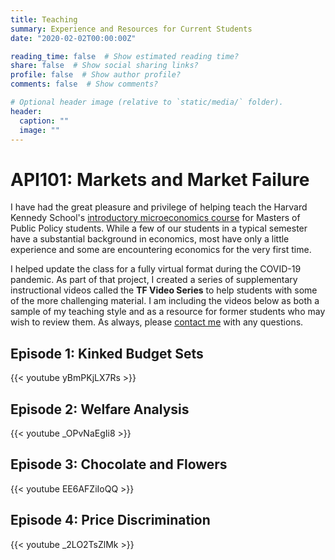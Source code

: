 ```yaml
---
title: Teaching
summary: Experience and Resources for Current Students
date: "2020-02-02T00:00:00Z"

reading_time: false  # Show estimated reading time?
share: false  # Show social sharing links?
profile: false  # Show author profile?
comments: false  # Show comments?

# Optional header image (relative to `static/media/` folder).
header:
  caption: ""
  image: ""
---
```


# API101: Markets and Market Failure

I have had the great pleasure and privilege of helping teach the Harvard Kennedy School's [introductory microeconomics course](https://www.hks.harvard.edu/courses/resources-incentives-and-choices-i-markets-and-market-failures) for Masters of Public Policy students. While a few of our students in a typical semester have a substantial background in economics, most have only a little experience and some are encountering economics for the very first time.

I helped update the class for a fully virtual format during the COVID-19 pandemic. As part of that project, I created a series of supplementary instructional videos called the **TF Video Series** to help students with some of the more challenging material. I am including the videos below as both a sample of my teaching style and as a resource for former students who may wish to review them. As always, please [contact me](mailto:mangini@g.harvard.edu) with any questions. 

## Episode 1: Kinked Budget Sets

{{< youtube yBmPKjLX7Rs >}}

## Episode 2: Welfare Analysis

{{< youtube _OPvNaEgIi8 >}}

## Episode 3: Chocolate and Flowers

{{< youtube EE6AFZiIoQQ >}}

## Episode 4: Price Discrimination

{{< youtube _2LO2TsZlMk >}}
